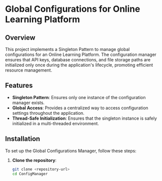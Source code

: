 # Global Configurations for Online Learning Platform

## Overview

This project implements a Singleton Pattern to manage global configurations for an Online Learning Platform. The configuration manager ensures that API keys, database connections, and file storage paths are initialized only once during the application's lifecycle, promoting efficient resource management.

## Features

- **Singleton Pattern**: Ensures only one instance of the configuration manager exists.
- **Global Access**: Provides a centralized way to access configuration settings throughout the application.
- **Thread-Safe Initialization**: Ensures that the singleton instance is safely initialized in a multi-threaded environment.

## Installation

To set up the Global Configurations Manager, follow these steps:

1. **Clone the repository**:
   ```bash
   git clone <repository-url>
   cd ConfigManager
